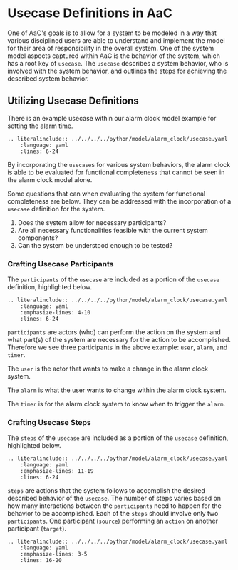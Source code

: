 # Usecase Definitions in AaC

One of AaC's goals is to allow for a system to be modeled in a way that various disciplined users are able to understand and implement the model for their area of responsibility in the overall system. One of the system model aspects captured within AaC is the behavior of the system, which has a root key of `usecase`. The `usecase` describes a system behavior, who is involved with the system behavior, and outlines the steps for achieving the described system behavior.

## Utilizing Usecase Definitions

There is an example usecase within our alarm clock model example for setting the alarm time.

```{eval-rst}
.. literalinclude:: ../../../../python/model/alarm_clock/usecase.yaml
    :language: yaml
    :lines: 6-24
```
By incorporating the `usecase`s for various system behaviors, the alarm clock is able to be evaluated for functional completeness that cannot be seen in the alarm clock model alone.

Some questions that can when evaluating the system for functional completeness are below. They can be addressed with the incorporation of a `usecase` definition for the system.

1. Does the system allow for necessary participants?
2. Are all necessary functionalities feasible with the current system components?
3. Can the system be understood enough to be tested?

### Crafting Usecase Participants

The `participants` of the `usecase` are included as a portion of the `usecase` definition, highlighted below.

```{eval-rst}
.. literalinclude:: ../../../../python/model/alarm_clock/usecase.yaml
    :language: yaml
    :emphasize-lines: 4-10
    :lines: 6-24
```

`participants` are actors (who) can perform the action on the system and what part(s) of the system are necessary for the action to be accomplished. Therefore we see three participants in the above example: `user`, `alarm`, and `timer`.

The `user` is the actor that wants to make a change in the alarm clock system.

The `alarm` is what the user wants to change within the alarm clock system.

The `timer` is for the alarm clock system to know when to trigger the `alarm`.

### Crafting Usecase Steps

The `steps` of the `usecase` are included as a portion of the `usecase` definition, highlighted below.

```{eval-rst}
.. literalinclude:: ../../../../python/model/alarm_clock/usecase.yaml
    :language: yaml
    :emphasize-lines: 11-19
    :lines: 6-24
```

`steps` are actions that the system follows to accomplish the desired described behavior of the `usecase`. The number of steps varies based on how many interactions between the `participants` need to happen for the behavior to be accomplished. Each of the `steps` should involve only two `participants`. One participant (`source`) performing an `action` on another participant (`target`).

```{eval-rst}
.. literalinclude:: ../../../../python/model/alarm_clock/usecase.yaml
    :language: yaml
    :emphasize-lines: 3-5
    :lines: 16-20
```
